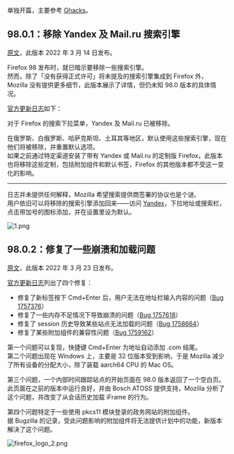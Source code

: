单独开篇，主要参考 [Ghacks](https://www.ghacks.net/category/firefox/latest-posts/)。

## 98.0.1：移除 Yandex 及 Mail.ru 搜索引擎

[原文](https://www.ghacks.net/2022/02/17/firefox-97-0-1-fixes-issues-with-tiktok-and-hulu/)，此版本 2022 年 3 月 14 日发布。

Firefox 98 发布时，就已暗示要移除一些搜索引擎。  
然而，除了「没有获得正式许可」将未提及的搜索引擎集成到 Firefox 外，Mozilla 没有提供更多细节，此版本展示了详情，但仍未知 98.0 版本的具体情况。

[官方更新日志](https://www.mozilla.org/en-US/firefox/97.0.1/releasenotes/)如下：

对于 Firefox 的搜索下拉菜单，Yandex 及 Mail.ru 已被移除。

在俄罗斯、白俄罗斯、哈萨克斯坦、土耳其等地区，默认使用这些搜索引擎，现在他们将被移除，并重置默认选项。  
如果之前通过特定渠道安装了带有 Yandex 或 Mail.ru 的定制版 Firefox，此版本也将移除这些定制，包括附加组件和默认书签，Firefox 的其他版本都不受这一变化的影响。

---

日志并未提供任何解释，Mozilla 希望搜索提供商签署的协议也是个谜。  
用户依旧可以将移除的搜索引擎添加回来——访问 [Yandex](https://www.yandex.com/)，下拉地址或搜索栏，点击带加号的图标添加，并在设置里设为默认。

![1.png](https://s2.loli.net/2022/04/05/mTW4ustOHL9Cn6f.png)

## 98.0.2：修复了一些崩溃和加载问题

[原文](https://www.ghacks.net/2022/03/23/firefox-98-0-2-fixes-a-crash-on-windows-an-add-ons-issue-and-more/)，此版本 2022 年 3 月 23 日发布。

[官方更新日志](https://www.mozilla.org/en-US/firefox/98.0.2/releasenotes/)列出了四个修复：

+ 修复了新标签按下 Cmd+Enter 后，用户无法在地址栏输入内容的问题（[Bug 1757376](https://bugzilla.mozilla.org/show_bug.cgi?id=1757376)）
+ 修复了一些内存不足情况下导致崩溃的问题（[Bug 1757618](https://bugzilla.mozilla.org/show_bug.cgi?id=1757618)）
+ 修复了 session 历史导致某些站点无法加载的问题（[Bug 1758664](https://bugzilla.mozilla.org/show_bug.cgi?id=1758664)）
+ 修复了某些附加组件的兼容性问题（[Bug 1759162](https://bugzilla.mozilla.org/show_bug.cgi?id=1759162)）

第一个问题可以复现，快捷键 Cmd+Enter 为地址自动添加 .com 结尾。  
第二个问题出现在 Windows 上，主要是 32 位版本受到影响，于是 Mozilla 减少了所有设备的分配大小，除了装载 aarch64 CPU 的 Mac OS。

第三个问题，一个内部时间跟踪站点的开始页面在 98.0 版本返回了一个空白页。  
此页面在之前的版本中运行良好，并由 Bosch ATOSS 提供支持，Mozilla 分析了这个问题，并改变了从会话历史加载 iFrame 的行为。

第四个问题特定于一些使用 pkcs11 模块登录的政务网站的附加组件。  
据 Bugzilla 的记录，受此问题影响的附加组件将无法提供计划中的功能，新版本解决了这个问题。

![firefox_logo_2.png](https://s2.loli.net/2022/02/19/b3NyBMRSkl19c7H.png)
